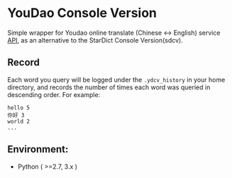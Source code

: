 # YouDao Console Version

Simple wrapper for Youdao online translate (Chinese <-> English) service [API](http://fanyi.youdao.com/openapi?path=data-mode), as an alternative to the StarDict Console Version(sdcv).


## Record
Each word you query will be logged under the `.ydcv_history` in your home directory, and records the number of times each word was queried in descending order.
For example:
```
hello 5
你好 3
world 2
...
```

## Environment:
 * Python ( >=2.7, 3.x )
